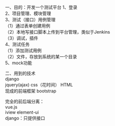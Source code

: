 一、目的：开发一个测试平台
1、登录<br>
2、项目管理、模块管理<br>
3、测试（接口）用例管理<br>
（1）通过表单创建用例<br>
（2）本地写接口脚本上传到平台管理，类似于Jenkins<br>
（3）调试，插件<br>
4、测试任务<br>
（1）添加测试用例<br>
（2）文件，存放到系统的某一个目录<br>
5、mock功能<br>

二、用到的技术<br>
django<br>
jquery(ajax) css（花时间） HTML<br>
现成的前端框架 bootstrap<br>

完全的前后端分离：<br>
vue.js<br>
iview element-ui<br>
django：只提供接口<br>
